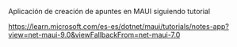 Aplicación de creación de apuntes en MAUI siguiendo tutorial 

https://learn.microsoft.com/es-es/dotnet/maui/tutorials/notes-app?view=net-maui-9.0&viewFallbackFrom=net-maui-7.0
